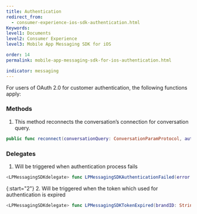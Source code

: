 ```yaml
---
title: Authentication
redirect_from:
  - consumer-experience-ios-sdk-authentication.html
Keywords:
level1: Documents
level2: Consumer Experience
level3: Mobile App Messaging SDK for iOS

order: 14
permalink: mobile-app-messaging-sdk-for-ios-authentication.html

indicator: messaging
---
```

For users of OAuth 2.0 for customer authentication, the following functions apply:


### Methods

1. This method reconnects the conversation’s connection for conversation query.

```swift
public func reconnect(conversationQuery: ConversationParamProtocol, authenticationParams: LPAuthenticationParams)
```

### Delegates

1. Will be triggered when authentication process fails

```swift
<LPMessagingSDKdelegate> func LPMessagingSDKAuthenticationFailed(error: NSError)
```

{:start="2"}
2. Will be triggered when the token which used for authentication is expired

```swift
<LPMessagingSDKdelegate> func LPMessagingSDKTokenExpired(brandID: String)
```
